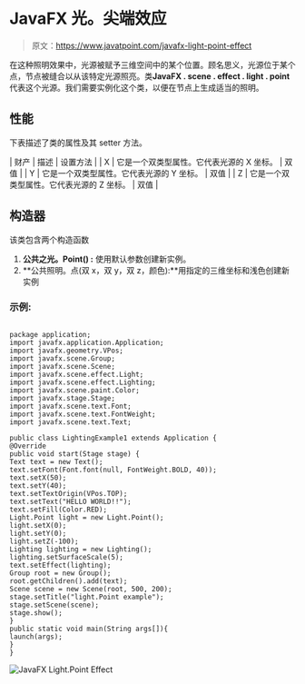# JavaFX 光。尖端效应

> 原文：<https://www.javatpoint.com/javafx-light-point-effect>

在这种照明效果中，光源被赋予三维空间中的某个位置。顾名思义，光源位于某个点，节点被缝合以从该特定光源照亮。类**JavaFX . scene . effect . light . point**代表这个光源。我们需要实例化这个类，以便在节点上生成适当的照明。

## 性能

下表描述了类的属性及其 setter 方法。

| 财产 | 描述 | 设置方法 |
| X | 它是一个双类型属性。它代表光源的 X 坐标。 | 双值 |
| Y | 它是一个双类型属性。它代表光源的 Y 坐标。 | 双值 |
| Z | 它是一个双类型属性。它代表光源的 Z 坐标。 | 双值 |

## 构造器

该类包含两个构造函数

1.  **公共之光。Point() :** 使用默认参数创建新实例。
2.  **公共照明。点(双 x，双 y，双 z，颜色):**用指定的三维坐标和浅色创建新实例

### 示例:

```

package application;
import javafx.application.Application;
import javafx.geometry.VPos;
import javafx.scene.Group; 
import javafx.scene.Scene;
import javafx.scene.effect.Light;
import javafx.scene.effect.Lighting;
import javafx.scene.paint.Color;
import javafx.stage.Stage; 
import javafx.scene.text.Font; 
import javafx.scene.text.FontWeight; 
import javafx.scene.text.Text; 

public class LightingExample1 extends Application { 
@Override
public void start(Stage stage) {  
Text text = new Text();       
text.setFont(Font.font(null, FontWeight.BOLD, 40));        
text.setX(50); 
text.setY(40); 
text.setTextOrigin(VPos.TOP);
text.setText("HELLO WORLD!!");        
text.setFill(Color.RED);   
Light.Point light = new Light.Point();
light.setX(0);
light.setY(0);
light.setZ(-100);
Lighting lighting = new Lighting(); 
lighting.setSurfaceScale(5);
text.setEffect(lighting);       
Group root = new Group();
root.getChildren().add(text);
Scene scene = new Scene(root, 500, 200);  
stage.setTitle("light.Point example");  
stage.setScene(scene);
stage.show();         
} 
public static void main(String args[]){ 
launch(args); 
} 
}

```

![JavaFX Light.Point Effect](../img/e91d4f4d54c2b5dc6e00214583b30149.png)
